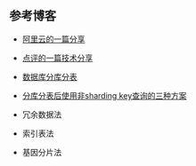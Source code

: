 
## 参考博客
- [阿里云的一篇分享](https://developer.aliyun.com/article/312547)
- [点评的一篇技术分享](https://tech.meituan.com/2016/11/18/dianping-order-db-sharding.html)
- [数据库分库分表](http://neijuange.com/thread/15)
- [分库分表后使用非sharding key查询的三种方案](https://k.sina.com.cn/article_2098521037_7d14e3cd001015mgq.html?from=tech&subch=otech#/)


- 冗余数据法
- 索引表法
- 基因分片法

